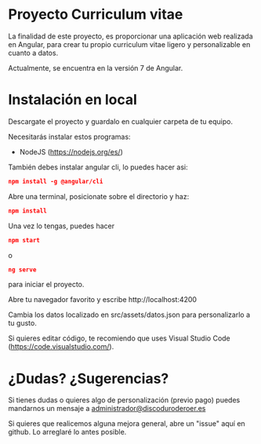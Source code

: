 # Proyecto Curriculum vitae

La finalidad de este proyecto, es proporcionar una aplicación web realizada en Angular, para crear tu propio curriculum vitae ligero y personalizable en cuanto a datos.

Actualmente, se encuentra en la versión 7 de Angular.

# Instalación en local

Descargate el proyecto y guardalo en cualquier carpeta de tu equipo.

Necesitarás instalar estos programas:
- NodeJS (https://nodejs.org/es/)

También debes instalar angular cli, lo puedes hacer asi:

```json
npm install -g @angular/cli
```
Abre una terminal, posicionate sobre el directorio y haz:

```json
npm install
```

Una vez lo tengas, puedes hacer

```json
npm start
```
o
```json
ng serve
```
para iniciar el proyecto.

Abre tu navegador favorito y escribe http://localhost:4200

Cambia los datos localizado en src/assets/datos.json para personalizarlo a tu gusto.

Si quieres editar código, te recomiendo que uses Visual Studio Code (https://code.visualstudio.com/).

# ¿Dudas? ¿Sugerencias?
Si tienes dudas o quieres algo de personalización (previo pago) puedes mandarnos un mensaje a administrador@discoduroderoer.es

Si quieres que realicemos alguna mejora general, abre un "issue" aquí en github. Lo arreglaré lo antes posible.
